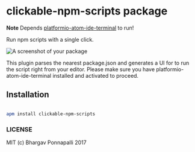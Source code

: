 # clickable-npm-scripts package

**Note**  Depends [platformio-atom-ide-terminal](https://github.com/platformio/platformio-atom-ide-terminal) to run!


Run npm scripts with a single click.


![A screenshot of your package](http://i.imgur.com/IG8KArM.gif)

This plugin parses the nearest package.json and generates a UI for to run the script right from your editor. Please make sure you have platformio-atom-ide-terminal installed and activated to proceed.



## Installation

```bash

apm install clickable-npm-scripts

```

### LICENSE

MIT (c) Bhargav Ponnapalli 2017
